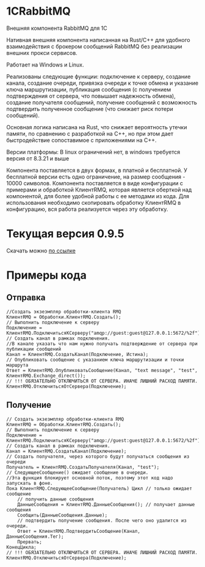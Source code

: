 # 1CRabbitMQ
Внешняя компонента RabbitMQ для 1C

Нативная внешняя компонента написанная на Rust/C++ для удобного взаимодействия с брокером сообщений RabbitMQ без реализации внешних прокси сервисов.

Работает на Windows и Linux.

Реализованы следующие функции: подключение к серверу, создание канала, создание очереди, привязка очереди к точке обмена и указание ключа маршрутизации, публикация сообщения (с получением подтверждения от сервера, что повышает надежность обмена), создание получателя сообщений, получение сообщений с возможность подтвердить полученное сообщение (что снижает риск потери сообщений).

Основная логика написана на Rust, что снижает вероятность утечки памяти, по сравнению с разработкой на С++, но при этом дает быстродействие сопоставимое с приложениями на С++.

Версии платформы: В linux ограничений нет, в windows требуется версия от 8.3.21 и выше

Компонента поставляется в двух формах, в платной и бесплатной. У бесплатной версии есть одно ограничение, на размер сообщения - 10000 символов. Компонента поставляется в виде конфигурации с примерами и обработкой КлиентRMQ, которая является оберткой над компонентой, для более удобной работы с ее методами из кода. Для использования необходимо скопировать обработку КлиентRMQ в конфигурацию, вся работа реализуется через эту обработку.

# Текущая версия 0.9.5
Скачать можно [по ссылке](https://1ctools.website.yandexcloud.net/RMQClientFree.7z)

# Примеры кода
## Отправка
```
//Создать экзезмпляр обработки-клиента RMQ
КлиентRMQ = Обработки.КлиентRMQ.Создать();
// Выполнить подключение к серверу
Подключение = КлиентRMQ.ПодключитьсяКСерверу("amqp://guest:guest@127.0.0.1:5672/%2f");
// Создать канал в рамках подключения. 
//В канале указать что нам нужно получать подтверждение от сервера при публикации сообщений
Канал = КлиентRMQ.СоздатьКанал(Подключение, Истина);
// Опубликовать сообщение с указанием ключа маршрутизации и точки маршрута
Ответ = КлиентRMQ.ОпубликоватьСообщение(Канал, "text message", "test", КлиентRMQ.Exchange_direct());
// !!! ОБЯЗАТЕЛЬНО ОТКЛЮЧИТЬСЯ ОТ СЕРВЕРА. ИНАЧЕ ЛИШНИЙ РАСХОД ПАМЯТИ.
КлиентRMQ.ОтключитьсяОтСервера(Подключение);

```
## Получение
```
// Создать экзезмпляр обработки-клиента RMQ
КлиентRMQ = Обработки.КлиентRMQ.Создать();
// Выполнить подключение к серверу
Подключение = КлиентRMQ.ПодключитьсяКСерверу("amqp://guest:guest@127.0.0.1:5672/%2f");
// Создать канал в рамках подключения.
Канал = КлиентRMQ.СоздатьКанал(Подключение);
// Создать получателя, через которого будут получаться сообщения из очереди
Получатель = КлиентRMQ.СоздатьПолучателя(Канал, "test");
// СледующееСообщение() ожидает сообщение в очереди. 
//Эта функция блокирует основной поток, поэтому этот код надо запускать в фоне.
Пока КлиентRMQ.СледующееСообщение(Получатель) Цикл // только ожидает сообщение
	// получить данные сообщения
	ДанныеСообщения = КлиентRMQ.ДанныеСообщения(); // получает данные сообщения
	Сообщить(ДанныеСообщения.Данные);
	// подтвердить получение сообщения. После чего оно удалится из очереди.
	Ответ = КлиентRMQ.ПодтвердитьСообщение(Канал, ДанныеСообщения.Тег);
	Прервать;
КонецЦикла;
// !!! ОБЯЗАТЕЛЬНО ОТКЛЮЧИТЬСЯ ОТ СЕРВЕРА. ИНАЧЕ ЛИШНИЙ РАСХОД ПАМЯТИ.
КлиентRMQ.ОтключитьсяОтСервера(Подключение);
```
